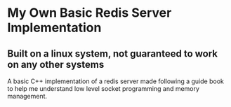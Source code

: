 # My Own Basic Redis Server Implementation
## Built on a linux system, not guaranteed to work on any other systems

A basic C++ implementation of a redis server made following a guide book to help me understand low level socket programming and memory management.
